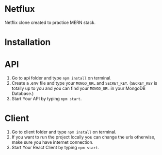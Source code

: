 # Netflux
Netflix clone created to practice MERN stack.

# Installation
# API
1. Go to api folder and type ```npm install``` on terminal.
2. Create a .env file and type your ```MONGO_URL``` and ```SECRET_KEY```. (```SECRET_KEY``` is totally up to you and you can find your ```MONGO_URL``` in your MongoDB Database.)
3. Start Your API by typing ```npm start```.
# Client
1. Go to client folder and type ```npm install``` on terminal.
2. If you want to run the project locally you can change the urls otherwise, make sure you have internet connection.
3. Start Your React Client by typing ```npm start```.